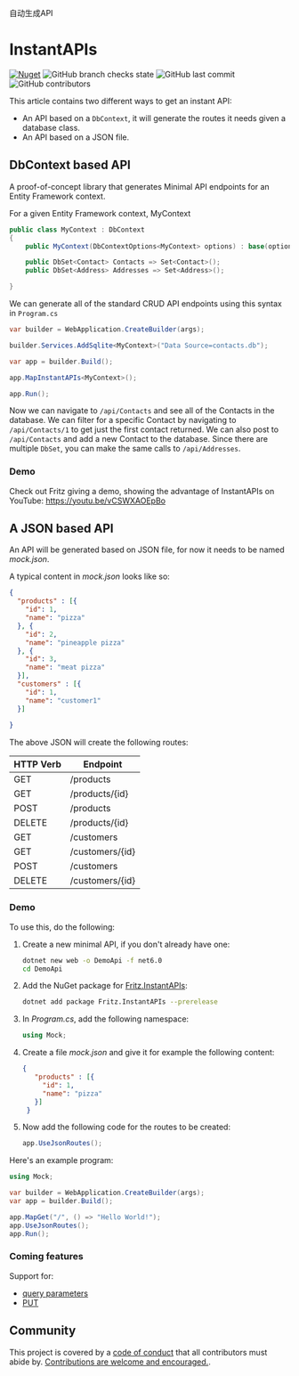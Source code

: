 自动生成API
# InstantAPIs

[![Nuget](https://img.shields.io/nuget/v/Fritz.InstantAPIs)](https://www.nuget.org/packages/Fritz.InstantAPIs/)
![GitHub branch checks state](https://img.shields.io/github/checks-status/csharpfritz/InstantAPIs/main)
![GitHub last commit](https://img.shields.io/github/last-commit/csharpfritz/InstantAPIs)
![GitHub contributors](https://img.shields.io/github/contributors/csharpfritz/InstantAPIs)

This article contains two different ways to get an instant API:

- An API based on a `DbContext`, it will generate the routes it needs given a database class.
- An API based on a JSON file.

## DbContext based API

A proof-of-concept library that generates Minimal API endpoints for an Entity Framework context.  

For a given Entity Framework context, MyContext

```csharp
public class MyContext : DbContext 
{
    public MyContext(DbContextOptions<MyContext> options) : base(options) {}

    public DbSet<Contact> Contacts => Set<Contact>();
    public DbSet<Address> Addresses => Set<Address>();

}
```

We can generate all of the standard CRUD API endpoints using this syntax in `Program.cs`

```csharp
var builder = WebApplication.CreateBuilder(args);

builder.Services.AddSqlite<MyContext>("Data Source=contacts.db");

var app = builder.Build();

app.MapInstantAPIs<MyContext>();

app.Run();
```

Now we can navigate to `/api/Contacts` and see all of the Contacts in the database.  We can filter for a specific Contact by navigating to `/api/Contacts/1` to get just the first contact returned.  We can also post to `/api/Contacts` and add a new Contact to the database. Since there are multiple `DbSet`, you can make the same calls to `/api/Addresses`.

### Demo

Check out Fritz giving a demo, showing the advantage of InstantAPIs on YouTube: https://youtu.be/vCSWXAOEpBo



## A JSON based API

An API will be generated based on JSON file, for now it needs to be named *mock.json*.

A typical content in *mock.json* looks like so:

```json
{
  "products" : [{
    "id": 1,
    "name": "pizza"
  }, {
    "id": 2,
    "name": "pineapple pizza"
  }, {
    "id": 3,
    "name": "meat pizza"
  }],
  "customers" : [{
    "id": 1,
    "name": "customer1"
  }]
  
}
```

The above JSON will create the following routes:

|HTTP Verb  |Endpoint  |
|---------|---------|
|  GET   | /products        |
|  GET   | /products/{id}        |
|  POST   | /products        |
|  DELETE   | /products/{id}        |
|  GET   | /customers        |
|  GET   | /customers/{id}        |
|  POST   | /customers        |
|  DELETE   | /customers/{id}        |

### Demo

To use this, do the following:

1. Create a new minimal API, if you don't already have one:

   ```bash
   dotnet new web -o DemoApi -f net6.0
   cd DemoApi 
   ```

1. Add the NuGet package for [Fritz.InstantAPIs](https://www.nuget.org/packages/Fritz.InstantAPIs/):

   ```bash
   dotnet add package Fritz.InstantAPIs --prerelease
   ```

1. In *Program.cs*, add the following namespace:

   ```csharp
   using Mock;
   ```

1. Create a file *mock.json* and give it for example the following content:

   ```json
   {
      "products" : [{
        "id": 1,
        "name": "pizza"
      }]
    }
   ```

1. Now add the following code for the routes to be created:

   ```csharp
   app.UseJsonRoutes();
   ```

Here's an example program:

```csharp
using Mock;

var builder = WebApplication.CreateBuilder(args);
var app = builder.Build();

app.MapGet("/", () => "Hello World!");
app.UseJsonRoutes();
app.Run();
```

### Coming features

Support for:

- [query parameters](https://github.com/csharpfritz/InstantAPIs/issues/40)
- [PUT](https://github.com/csharpfritz/InstantAPIs/issues/39)

## Community

This project is covered by a [code of conduct](https://github.com/csharpfritz/InstantAPIs/blob/main/CODE-OF-CONDUCT.md) that all contributors must abide by.  [Contributions are welcome and encouraged.](https://github.com/csharpfritz/InstantAPIs/blob/main/CONTRIBUTING.md).
